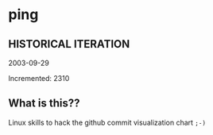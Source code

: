 # ping

## HISTORICAL ITERATION
2003-09-29

Incremented: 2310

## What is this?? 
Linux skills to hack the github commit visualization chart `;-)`
